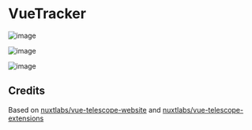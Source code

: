 # VueTracker

![image](https://github.com/user-attachments/assets/ba8a245b-1f0c-4fdc-a60f-bbe7d235becf)

![image](https://github.com/user-attachments/assets/f6f75f6c-b44e-4799-8bb8-a77d95a66453)

![image](https://github.com/user-attachments/assets/9e001a9f-7eab-40c9-b1cd-5c02f749689c)

## Credits
Based on [nuxtlabs/vue-telescope-website](https://github.com/nuxtlabs/vue-telescope-website) and [nuxtlabs/vue-telescope-extensions](https://github.com/nuxtlabs/vue-telescope-extensions)
